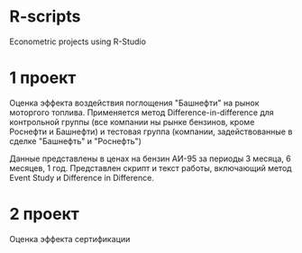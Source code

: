 # R-scripts
Econometric projects using R-Studio

# 1 проект
Оценка эффекта воздействия поглощения "Башнефти" на рынок моторгого топлива. Применяется метод Difference-in-difference для контрольной группы (все компании ны рынке бензинов, кроме Роснефти и Башнефти) и тестовая группа (компании, задействованные в сделке "Башнефть" и "Роснефть") 

Данные представлены в ценах на бензин АИ-95 за периоды 3 месяца, 6 месяцев, 1 год.
Представлен скрипт и текст работы, включающий метод Event Study и Difference in Difference. 

# 2 проект
Оценка эффекта сертификации 
